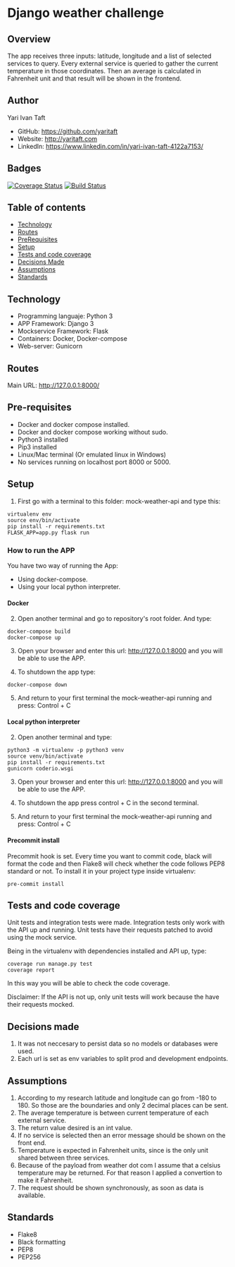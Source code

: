 # Django weather challenge

## Overview

The app receives three inputs: latitude, longitude and a list of selected services to query.
Every external service is queried to gather the current temperature in those coordinates.
Then an average is calculated in Fahrenheit unit and that result will be shown in the frontend.

## Author

Yari Ivan Taft

- GitHub: https://github.com/yaritaft
- Website: http://yaritaft.com
- LinkedIn: https://www.linkedin.com/in/yari-ivan-taft-4122a7153/

## Badges

[![Coverage Status](https://coveralls.io/repos/github/yaritaft/django_weather_challenge/badge.svg?branch=master)](https://coveralls.io/github/yaritaft/django_weather_challenge?branch=master)
[![Build Status](https://travis-ci.com/yaritaft/django_weather_challenge.svg?branch=master)](https://travis-ci.com/yaritaft/django_weather_challenge)

## Table of contents

- [Technology](#Technology)
- [Routes](#Routes)
- [PreRequisites](#Pre-requisites)
- [Setup](#Setup)
- [Tests and code coverage](#Tests-and-code-coverage)
- [Decisions Made](#Decisions-made)
- [Assumptions](#Assumptions)
- [Standards](#Standards)

## Technology

- Programming languaje: Python 3
- APP Framework: Django 3
- Mockservice Framework: Flask
- Containers: Docker, Docker-compose
- Web-server: Gunicorn

## Routes

Main URL: http://127.0.0.1:8000/

## Pre-requisites

- Docker and docker compose installed.
- Docker and docker compose working without sudo.
- Python3 installed
- Pip3 installed
- Linux/Mac terminal (Or emulated linux in Windows)
- No services running on localhost port 8000 or 5000.

## Setup

1) First go with a terminal to this folder: mock-weather-api and type this:
```
virtualenv env
source env/bin/activate
pip install -r requirements.txt
FLASK_APP=app.py flask run
```
### How to run the APP

You have two way of running the App:
- Using docker-compose.
- Using your local python interpreter.

#### Docker
2) Open another terminal and go to repository's root folder. And type:
```
docker-compose build
docker-compose up
```

3) Open your browser and enter this url: http://127.0.0.1:8000 and you will be able to use the APP.

4) To shutdown the app type:
```
docker-compose down
```
5) And return to your first terminal the mock-weather-api running and press: Control + C

#### Local python interpreter
2) Open another terminal and type:
```
python3 -m virtualenv -p python3 venv
source venv/bin/activate
pip install -r requirements.txt
gunicorn coderio.wsgi
```
3) Open your browser and enter this url: http://127.0.0.1:8000 and you will be able to use the APP.

4) To shutdown the app press control + C in the second terminal.

5) And return to your first terminal the mock-weather-api running and press: Control + C

#### Precommit install

Precommit hook is set. Every time you want to commit code, black will format the code and then Flake8 will check whether the code follows PEP8 standard or not. To install it in your project type inside virtualenv:

```
pre-commit install
```

## Tests and code coverage
Unit tests and integration tests were made. Integration tests only work with the API up and running.
Unit tests have their requests patched to avoid using the mock service.

Being in the virtualenv with dependencies installed and API up, type:

```
coverage run manage.py test
coverage report
```

In this way you will be able to check the code coverage.

Disclaimer: If the API is not up, only unit tests will work because the have their requests mocked.

## Decisions made

1) It was not neccesary to persist data so no models or databases were used.
2) Each url is set as env variables to split prod and development endpoints.

## Assumptions

1) According to my research latitude and longitude can go from -180 to 180. So those are the boundaries and only 2 decimal places can be sent.
2) The average temperature is between current temperature of each external service.
3) The return value desired is an int value.
4) If no service is selected then an error message should be shown on the front end.
5) Temperature is expected in Fahrenheit units, since is the only unit shared between three services.
5) Because of the payload from weather dot com I assume that a celsius temperature may be returned. For that reason I applied a convertion to make it Fahrenheit.
6) The request should be shown synchronously, as soon as data is available.

## Standards

- Flake8
- Black formatting
- PEP8
- PEP256
